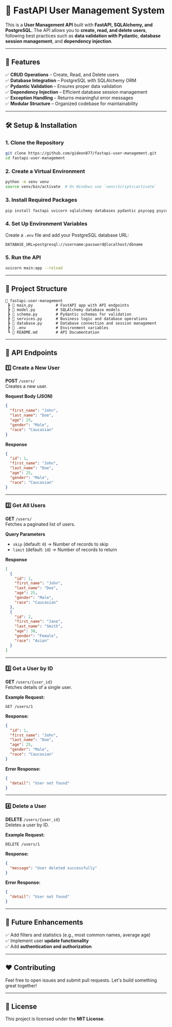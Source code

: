 # 🚀 FastAPI User Management System

This is a **User Management API** built with **FastAPI, SQLAlchemy, and PostgreSQL**. The API allows you to **create, read, and delete users**, following best practices such as **data validation with Pydantic**, **database session management**, and **dependency injection**.

---

## 📌 Features
✅ **CRUD Operations** – Create, Read, and Delete users  
✅ **Database Integration** – PostgreSQL with SQLAlchemy ORM  
✅ **Pydantic Validation** – Ensures proper data validation  
✅ **Dependency Injection** – Efficient database session management  
✅ **Exception Handling** – Returns meaningful error messages  
✅ **Modular Structure** – Organized codebase for maintainability  

---

## 🛠️ Setup & Installation

### **1. Clone the Repository**
```bash
git clone https://github.com/gideon877/fastapi-user-management.git
cd fastapi-user-management
```

### **2. Create a Virtual Environment**
```bash
python -m venv venv
source venv/bin/activate  # On Windows use `venv\Scripts\activate`
```

### **3. Install Required Packages**
```bash
pip install fastapi uvicorn sqlalchemy databases pydantic psycopg psycopg2-binary python-dotenv
```

### **4. Set Up Environment Variables**
Create a `.env` file and add your PostgreSQL database URL:
```env
DATABASE_URL=postgresql://username:password@localhost/dbname
```

### **5. Run the API**
```bash
uvicorn main:app --reload
```

---

## 📂 Project Structure
```
📂 fastapi-user-management
 ┣ 📜 main.py          # FastAPI app with API endpoints
 ┣ 📜 model.py         # SQLAlchemy database models
 ┣ 📜 schema.py        # Pydantic schemas for validation
 ┣ 📜 services.py      # Business logic and database operations
 ┣ 📜 database.py      # Database connection and session management
 ┣ 📜 .env             # Environment variables
 ┗ 📜 README.md        # API Documentation
```

---

## 🚀 API Endpoints

### **1️⃣ Create a New User**
**POST** `/users/`  
Creates a new user.

**Request Body (JSON)**  
```json
{
  "first_name": "John",
  "last_name": "Doe",
  "age": 25,
  "gender": "Male",
  "race": "Caucasian"
}
```

**Response**  
```json
{
  "id": 1,
  "first_name": "John",
  "last_name": "Doe",
  "age": 25,
  "gender": "Male",
  "race": "Caucasian"
}
```

---

### **2️⃣ Get All Users**
**GET** `/users/`  
Fetches a paginated list of users.

**Query Parameters**  
- `skip` (default: `0`) → Number of records to skip  
- `limit` (default: `10`) → Number of records to return  

**Response**  
```json
[
  {
    "id": 1,
    "first_name": "John",
    "last_name": "Doe",
    "age": 25,
    "gender": "Male",
    "race": "Caucasian"
  },
  {
    "id": 2,
    "first_name": "Jane",
    "last_name": "Smith",
    "age": 30,
    "gender": "Female",
    "race": "Asian"
  }
]
```

---

### **3️⃣ Get a User by ID**
**GET** `/users/{user_id}`  
Fetches details of a single user.

**Example Request:**  
```
GET /users/1
```

**Response:**  
```json
{
  "id": 1,
  "first_name": "John",
  "last_name": "Doe",
  "age": 25,
  "gender": "Male",
  "race": "Caucasian"
}
```

**Error Response:**  
```json
{
  "detail": "User not found"
}
```

---

### **4️⃣ Delete a User**
**DELETE** `/users/{user_id}`  
Deletes a user by ID.

**Example Request:**  
```
DELETE /users/1
```

**Response:**  
```json
{
  "message": "User deleted successfully"
}
```

**Error Response:**  
```json
{
  "detail": "User not found"
}
```

---

## 📌 Future Enhancements
✅ Add filters and statistics (e.g., most common names, average age)  
✅ Implement user **update functionality**  
✅ Add **authentication and authorization**  

---

## ❤️ Contributing
Feel free to open issues and submit pull requests. Let's build something great together!

---

## 📜 License
This project is licensed under the **MIT License**.